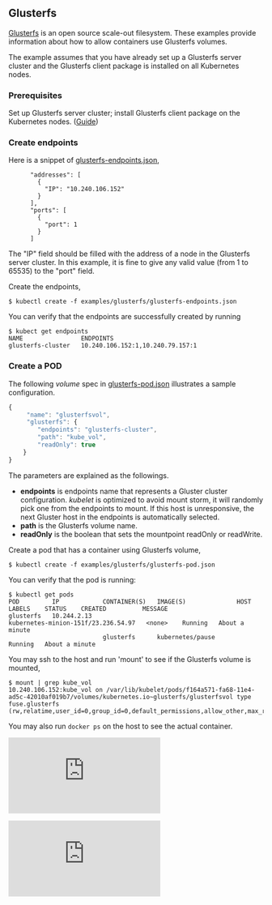 ## Glusterfs

[Glusterfs](http://www.gluster.org) is an open source scale-out filesystem. These examples provide information about how to allow containers use Glusterfs volumes.

The example assumes that you have already set up a Glusterfs server cluster and the Glusterfs client package is installed on all Kubernetes nodes.

### Prerequisites

Set up Glusterfs server cluster; install Glusterfs client package on the Kubernetes nodes. ([Guide](https://www.howtoforge.com/high-availability-storage-with-glusterfs-3.2.x-on-debian-wheezy-automatic-file-replication-mirror-across-two-storage-servers))

### Create endpoints
Here is a snippet of [glusterfs-endpoints.json](glusterfs-endpoints.json),

```
      "addresses": [
        {
          "IP": "10.240.106.152"
        }
      ],
      "ports": [
        {
          "port": 1
        }
      ]

```
The "IP" field should be filled with the address of a node in the Glusterfs server cluster. In this example, it is fine to give any valid value (from 1 to 65535) to the "port" field. 

Create the endpoints,
```shell
$ kubectl create -f examples/glusterfs/glusterfs-endpoints.json
```

You can verify that the endpoints are successfully created by running
```shell
$ kubect get endpoints
NAME                ENDPOINTS
glusterfs-cluster   10.240.106.152:1,10.240.79.157:1
```

### Create a POD

The following *volume* spec in [glusterfs-pod.json](glusterfs-pod.json) illustrates a sample configuration.

```js
{
     "name": "glusterfsvol",
     "glusterfs": {
        "endpoints": "glusterfs-cluster",
        "path": "kube_vol",
        "readOnly": true
    }
}
```

The parameters are explained as the followings. 

- **endpoints** is endpoints name that represents a Gluster cluster configuration. *kubelet* is optimized to avoid mount storm, it will randomly pick one from the endpoints to mount. If this host is unresponsive, the next Gluster host in the endpoints is automatically selected. 
- **path** is the Glusterfs volume name. 
- **readOnly** is the boolean that sets the mountpoint readOnly or readWrite. 

Create a pod that has a container using Glusterfs volume,
```shell
$ kubectl create -f examples/glusterfs/glusterfs-pod.json
```
You can verify that the pod is running:

```shell
$ kubectl get pods
POD         IP            CONTAINER(S)   IMAGE(S)              HOST                                  LABELS    STATUS    CREATED          MESSAGE
glusterfs   10.244.2.13                                        kubernetes-minion-151f/23.236.54.97   <none>    Running   About a minute   
                          glusterfs      kubernetes/pause                                                      Running   About a minute   

```

You may ssh to the host and run 'mount' to see if the Glusterfs volume is mounted,
```shell
$ mount | grep kube_vol
10.240.106.152:kube_vol on /var/lib/kubelet/pods/f164a571-fa68-11e4-ad5c-42010af019b7/volumes/kubernetes.io~glusterfs/glusterfsvol type fuse.glusterfs (rw,relatime,user_id=0,group_id=0,default_permissions,allow_other,max_read=131072)
```

You may also run `docker ps` on the host to see the actual container.


[![Analytics](https://kubernetes-site.appspot.com/UA-36037335-10/GitHub/examples/glusterfs/README.md?pixel)]()


[![Analytics](https://kubernetes-site.appspot.com/UA-36037335-10/GitHub/release-0.20.0/examples/glusterfs/README.md?pixel)]()

